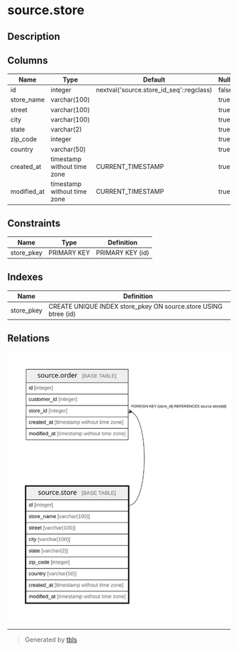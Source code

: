 # source.store

## Description

## Columns

| Name | Type | Default | Nullable | Children | Parents | Comment |
| ---- | ---- | ------- | -------- | -------- | ------- | ------- |
| id | integer | nextval('source.store_id_seq'::regclass) | false | [source.order](source.order.md) |  |  |
| store_name | varchar(100) |  | true |  |  |  |
| street | varchar(100) |  | true |  |  |  |
| city | varchar(100) |  | true |  |  |  |
| state | varchar(2) |  | true |  |  |  |
| zip_code | integer |  | true |  |  |  |
| country | varchar(50) |  | true |  |  |  |
| created_at | timestamp without time zone | CURRENT_TIMESTAMP | true |  |  |  |
| modified_at | timestamp without time zone | CURRENT_TIMESTAMP | true |  |  |  |

## Constraints

| Name | Type | Definition |
| ---- | ---- | ---------- |
| store_pkey | PRIMARY KEY | PRIMARY KEY (id) |

## Indexes

| Name | Definition |
| ---- | ---------- |
| store_pkey | CREATE UNIQUE INDEX store_pkey ON source.store USING btree (id) |

## Relations

![er](source.store.svg)

---

> Generated by [tbls](https://github.com/k1LoW/tbls)
